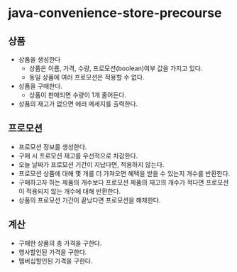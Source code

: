 # java-convenience-store-precourse
## 상품
- 상품을 생성한다
  - 상품은 이름, 가격, 수량, 프로모션(boolean)여부 값을 가지고 있다.
  - 동일 상품에 여러 프로모션은 적용할 수 없다.
- 상품을 구매한다.
    - 상품이 판매되면 수량이 1개 줄어든다.
- 상품의 재고가 없으면 에러 메세지를 출력한다.

## 프로모션
- 프로모션 정보를 생성한다.
- 구매 시 프로모션 재고를 우선적으로 차감한다.
- 오늘 날짜가 프로모션 기간이 지났다면, 적용하지 않는다.
- 프로모션 상품에 대해 몇 개를 더 가져오면 혜택을 받을 수 있는지 개수를 반환한다.
- 구매하고자 하는 제품의 개수보다 프로모션 제품의 재고의 개수가 적다면 프로모션이 적용되지 않는 개수에 대해 반환한다.
- 상품의 프로모션 기간이 끝났다면 프로모션을 해제한다.

## 계산
- 구매한 상품의 총 가격을 구한다.
- 행사할인된 가격을 구한다.
- 멤버십할인된 가격을 구한다.